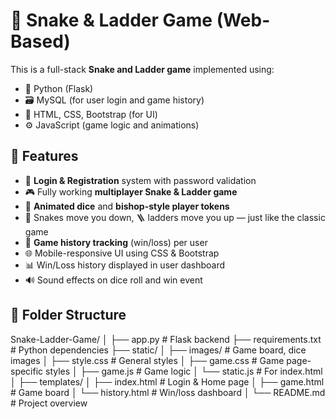 # 🎲 Snake & Ladder Game (Web-Based)

This is a full-stack **Snake and Ladder game** implemented using:
- 🐍 Python (Flask)
- 🗃️ MySQL (for user login and game history)
- 🎨 HTML, CSS, Bootstrap (for UI)
- ⚙️ JavaScript (game logic and animations)

## 📌 Features

- 🔐 **Login & Registration** system with password validation
- 🎮 Fully working **multiplayer Snake & Ladder game**
- 🎲 **Animated dice** and **bishop-style player tokens**
- 🐍 Snakes move you down, 🪜 ladders move you up — just like the classic game
- 💾 **Game history tracking** (win/loss) per user
- 🌐 Mobile-responsive UI using CSS & Bootstrap
- 📊 Win/Loss history displayed in user dashboard
- 🔊 Sound effects on dice roll and win event

## 📂 Folder Structure
Snake-Ladder-Game/
│
├── app.py # Flask backend
├── requirements.txt # Python dependencies
├── static/
│ ├── images/ # Game board, dice images
│ ├── style.css # General styles
│ ├── game.css # Game page-specific styles
│ ├── game.js # Game logic
│ └── static.js # For index.html
│
├── templates/
│ ├── index.html # Login & Home page
│ ├── game.html # Game board
│ └── history.html # Win/loss dashboard
│
└── README.md # Project overview
